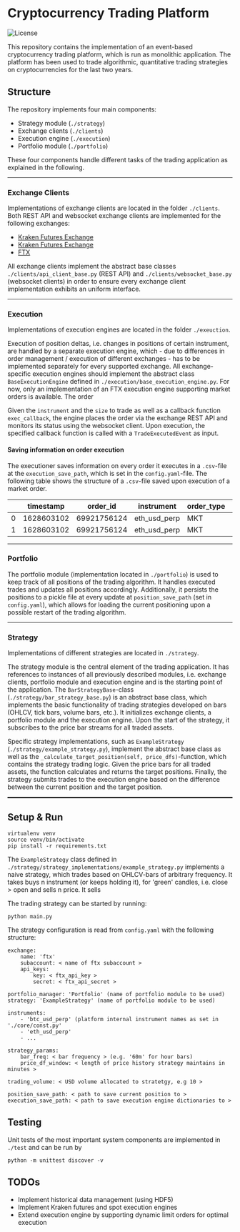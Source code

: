 # Cryptocurrency Trading Platform
![License](https://img.shields.io/github/license/fbuchert/crypto-trading)

This repository contains the implementation of an event-based cryptocurrency trading platform, which is run
as monolithic application. The platform has been used to trade algorithmic, quantitative trading strategies 
on cryptocurrencies for the last two years. 

## Structure
The repository implements four main components:
- Strategy module (`./strategy`)
- Exchange clients (`./clients`)
- Execution engine (`./execution`)
- Portfolio module (`./portfolio`)

These four components handle different tasks of the trading application as explained in the following.

---
### Exchange Clients
Implementations of exchange clients are located in the folder `./clients`.
Both REST API and websocket exchange clients are implemented for the following exchanges:

- [Kraken Futures Exchange](https://futures.kraken.com/)
- [Kraken Futures Exchange](https://futures.kraken.com/)
- [FTX](https://ftx.com/)

All exchange clients implement the abstract base classes `./clients/api_client_base.py` (REST API) and 
`./clients/websocket_base.py` (websocket clients) in order to ensure every exchange client implementation 
exhibits an uniform interface.

---
### Execution
Implementations of execution engines are located in the folder `./exeuction`.

Execution of position deltas, i.e. changes in positions of certain instrument, are handled by a separate execution engine, which - due to differences in order management
/ execution of different exchanges - has to be implemented separately for every supported exchange. All exchange-specific execution engines should implement the abstract class `BaseExecutionEngine` defined in
`./execution/base_execution_engine.py`. For now, only an implementation of an FTX execution engine supporting market orders is available. The order


Given the `instrument` and the `size` to trade as well as a callback function `exec_callback`, the engine places the
order via the exchange REST API and monitors its status using the websocket client. Upon execution, the specified
callback function is called with a `TradeExecutedEvent` as input.

#### Saving information on order execution
The executioner saves information on every order it executes in a `.csv`-file at the `execution_save_path`, which
is set in the `config.yaml`-file. The following table shows the structure of a `.csv`-file saved upon execution of a
market order.

| | timestamp | order_id | instrument | order_type | side | status | size | filled_size | remaining_size | avg_fill_price | created_at | price | client_id | bid_price | bid_size | ask_price | ask_size |
| ---------- | ------------- | ------ | ---------- | ------------- | ------ | ---------- | ------------- | ------ | ---------- | ------------- | ------ | ---------- | ------------- | ------ | ---------- | ------------- | ------ |
| 0 | 1628603102 | 69921756124 | eth_usd_perp | MKT | BUY | CREATED | 0.002 | 0.0 | 0.002 | | 1628610302 | | | 3131.5 | 32.149 | 3131.6 | 17.809 |
| 1 | 1628603102 | 69921756124 | eth_usd_perp | MKT | BUY | CLOSED | 0.002 | 0.002 | 0.0 |3131.6| 1628610302 | | | | | | |

---
### Portfolio
The portfolio module (implementation located in `./portfolio`) is used to keep track of all positions of the trading algorithm. It handles executed trades and
updates all positions accordingly. Additionally, it persists the positions to a pickle file at every update at `position_save_path`
(set in `config.yaml`), which allows for loading the current positioning upon a possible restart of the trading algorithm.

---
### Strategy
Implementations of different strategies are located in `./strategy`.

The strategy module is the central element of the trading application. It has references to instances of all previously 
described modules, i.e. exchange clients, portfolio module and execution engine and is the starting point of the application.
The `BarStrategyBase`-class (`./strategy/bar_strategy_base.py`) is an abstract 
base class, which implements the basic functionality of trading strategies developed on bars (OHLCV, tick bars, volume bars, etc.). It initializes exchange clients, a 
portfolio module and the execution engine. Upon the start of the strategy, it subscribes to the price bar streams 
for all traded assets. 

Specific strategy implementations, such as `ExampleStrategy` (`./strategy/example_strategy.py`), implement the
abstract base class as well as the `_calculate_target_position(self, price_dfs)`-function, which contains the strategy trading logic.
Given the price bars for all traded assets, the function calculates and returns the target positions. Finally, the strategy
submits trades to the execution engine based on the difference between the current position and the target position.

<hr style="border:1px solid"> </hr>

## Setup & Run

```
virtualenv venv
source venv/bin/activate
pip install -r requirements.txt
```

The `ExampleStrategy` class defined in `./strategy/strategy_implementations/example_strategy.py` implements a naive 
strategy, which trades based on OHLCV-bars of arbitrary frequency. It takes buys n instrument (or keeps holding it), 
for 'green' candles, i.e. close > open and sells n price. It sells  

The trading strategy can be started by running:
```
python main.py
```

The strategy configuration is read from `config.yaml` with the following structure:
```
exchange:
    name: 'ftx'
    subaccount: < name of ftx subaccount >
    api_keys:
        key: < ftx_api_key >
        secret: < ftx_api_secret >

portfolio_manager: 'Portfolio' (name of portfolio module to be used)
strategy: 'ExampleStrategy' (name of portfolio module to be used)

instruments:
    - 'btc_usd_perp' (platform internal instrument names as set in './core/const.py'
    - 'eth_usd_perp'
    - ...

strategy_params:
    bar_freq: < bar frequency > (e.g. '60m' for hour bars)
    price_df_window: < length of price history strategy maintains in minutes >

trading_volume: < USD volume allocated to stratetgy, e.g 10 > 

position_save_path: < path to save current position to >
execution_save_path: < path to save execution engine dictionaries to >
```

## Testing
Unit tests of the most important system components are implemented in `./test` and can be run by
```
python -m unittest discover -v
```

## TODOs
- Implement historical data management (using HDF5)
- Implement Kraken futures and spot execution engines
- Extend execution engine by supporting dynamic limit orders for optimal execution